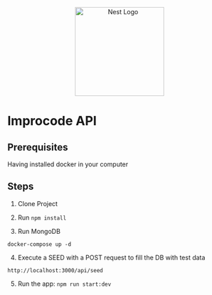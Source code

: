 <p align="center">
  <a href="http://nestjs.com/" target="blank"><img src="https://nestjs.com/img/logo-small.svg" width="200" alt="Nest Logo" /></a>
</p>


# Improcode API

## Prerequisites

Having installed docker in your computer

## Steps
1. Clone Project

2. Run ```npm install```

3. Run MongoDB
```
docker-compose up -d
```

4. Execute a SEED with a POST request to fill the DB with test data 
```
http://localhost:3000/api/seed
```

5. Run the app: ```npm run start:dev```
